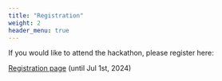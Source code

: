 ```yaml
---
title: "Registration"
weight: 2
header_menu: true
---
```

If you would like to attend the hackathon, please register here:

[Registration page](https://events.mpimet.mpg.de/e/hazard-hackathon) (until Jul 1st, 2024)
